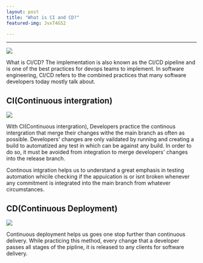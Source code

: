 ```yaml
---
layout: post
title: "What is CI and CD?"
featured-img: JvxT4GS2

---
```

---
<img src="https://image.slidesharecdn.com/swag-cicd-oncoscape-160527152155/95/anatomy-of-a-continuous-integration-and-delivery-cicd-pipeline-9-638.jpg?cb=1464363420">

What is CI/CD? The implementation is also known as the CI/CD pipeline and is one of the best practices for devops teams to implement.
In software engineering, CI/CD refers to the combined practices that many software developers today mostly talk about. 

## CI(Continuous intergration)

<img src="https://www.rightscale.com/blog/sites/default/files/Automating%20Infrastructure%20as%20Code%20v2.png">

With CI(Continuous intergration), Developers practice the continous intergration that merge their changes withe the main branch as often as possible.
Developers' changes are only vaildated by running and creating a build to automatized any test in which can be against any build. In order to do so, it 
must be avoided from integration to merge developers' changes into the release branch.

Continous intgration helps us to understand a great emphasis in testing automation whicile checking if the appuication is or isnt broken whenever any commitment
is integrated into the main branch from whatever circumstances. 

## CD(Continuous Deployment)

<img src="https://notafactoryanymore.files.wordpress.com/2014/08/cdvscd1.png">

Continuous deployment helps us goes one stop further than continuous delivery. While practicing this method, every change that a developer passes all stages of the pipline, it is 
released to any clients for software delivery. 
